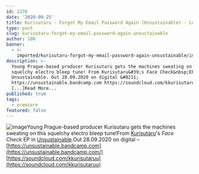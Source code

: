 ```yaml
---
id: 1276
date: '2020-09-25'
title: Kurisutaru - Forgot My Email Password Again (Unsustainable) - Loose Lips
type: post
slug: kurisutaru-forgot-my-email-password-again-unsustainable
author: 100
banner:
  - >-
    imported/kurisutaru-forgot-my-email-password-again-unsustainable/image1276.jpeg
description: >-
  Young Prague-based producer Kurisutaru gets the machines sweating on this
  squelchy electro bleep tune! From Kurisutaru&#39;s Face Check&nbsp;EP in
  Unsustainable. Out 28.09.2020 on digital &#8211;
  https://unsustainable.bandcamp.com https://soundcloud.com/kkurisutaruu
  [...]Read More...
published: true
tags:
  - premiere
featured: false
---
```

![image](../imported/kurisutaru-forgot-my-email-password-again-unsustainable/image1276.jpeg)Young Prague-based producer Kurisutaru gets the machines sweating on this squelchy electro bleep tune!From [Kurisutaru](https://kurisutaru.bandcamp.com/)'s _Face Check_ EP in [Unsustainable](https://unsustainable.bandcamp.com).Out 28.09.2020 on digital – [https://unsustainable.bandcamp.com](https://unsustainable.bandcamp.com/)[https://soundcloud.com/kkurisutaruu](https://soundcloud.com/kkurisutaruu)